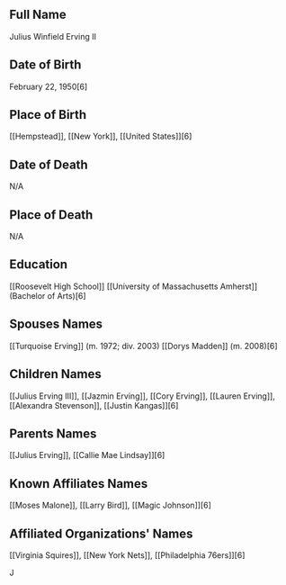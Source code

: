 ## Full Name
Julius Winfield Erving II

## Date of Birth
February 22, 1950[6]

## Place of Birth
[[Hempstead]], [[New York]], [[United States]][6]

## Date of Death
N/A

## Place of Death
N/A

## Education
[[Roosevelt High School]]
[[University of Massachusetts Amherst]] (Bachelor of Arts)[6]

## Spouses Names
[[Turquoise Erving]] (m. 1972; div. 2003)
[[Dorys Madden]] (m. 2008)[6]

## Children Names
[[Julius Erving III]], [[Jazmin Erving]], [[Cory Erving]], [[Lauren Erving]], [[Alexandra Stevenson]], [[Justin Kangas]][6]

## Parents Names
[[Julius Erving]], [[Callie Mae Lindsay]][6]

## Known Affiliates Names
[[Moses Malone]], [[Larry Bird]], [[Magic Johnson]][6]

## Affiliated Organizations' Names
[[Virginia Squires]], [[New York Nets]], [[Philadelphia 76ers]][6]

J